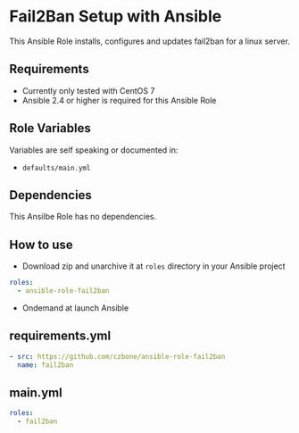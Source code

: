 Fail2Ban Setup with Ansible
===========================

This Ansible Role installs, configures and updates fail2ban for a linux server.

Requirements
------------

* Currently only tested with CentOS 7
* Ansible 2.4 or higher is required for this Ansible Role

Role Variables
--------------

Variables are self speaking or documented in:   
* `defaults/main.yml`

Dependencies
------------

This Ansilbe Role has no dependencies.

How to use
------------

* Download zip and unarchive it at `roles` directory in your Ansible project

```yml
roles:
  - ansible-role-fail2ban
```

* Ondemand at launch Ansible

## requirements.yml

```yml
- src: https://github.com/czbone/ansible-role-fail2ban
  name: fail2ban
```

## main.yml

```yml
roles:
  - fail2ban
```


